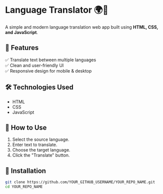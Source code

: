 # Language Translator 🌍📝  

A simple and modern language translation web app built using **HTML, CSS, and JavaScript**.  

## 🚀 Features  
✅ Translate text between multiple languages  
✅ Clean and user-friendly UI  
✅ Responsive design for mobile & desktop  

## 🛠️ Technologies Used  
- HTML  
- CSS  
- JavaScript  

 

## 🎯 How to Use  
1. Select the source language.  
2. Enter text to translate.  
3. Choose the target language.  
4. Click the "Translate" button.  

## 📂 Installation  
```sh
git clone https://github.com/YOUR_GITHUB_USERNAME/YOUR_REPO_NAME.git
cd YOUR_REPO_NAME
